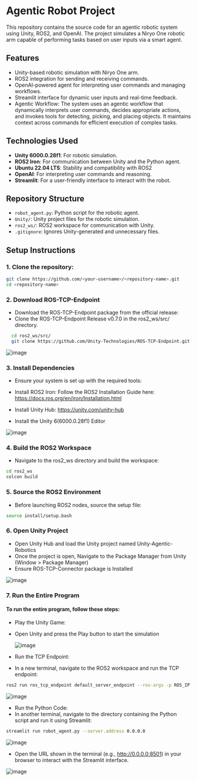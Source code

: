 # Agentic Robot Project

This repository contains the source code for an agentic robotic system using Unity, ROS2, and OpenAI. The project simulates a Niryo One robotic arm capable of performing tasks based on user inputs via a smart agent.

## Features
- Unity-based robotic simulation with Niryo One arm.
- ROS2 integration for sending and receiving commands.
- OpenAI-powered agent for interpreting user commands and managing workflows.
- Streamlit interface for dynamic user inputs and real-time feedback.
- Agentic Workflow: The system uses an agentic workflow that dynamically interprets user commands, decides appropriate actions, and invokes tools for detecting, picking, and placing objects. It maintains context across commands for efficient execution of complex tasks.

## Technologies Used
- **Unity 6000.0.28f1**: For robotic simulation.
- **ROS2 Iron**: For communication between Unity and the Python agent.
- **Ubuntu 22.04 LTS**: Stability and compatibility with ROS2
- **OpenAI**: For interpreting user commands and reasoning.
- **Streamlit**: For a user-friendly interface to interact with the robot.

## Repository Structure
- `robot_agent.py`: Python script for the robotic agent.
- `Unity/`: Unity project files for the robotic simulation.
- `ros2_ws/`: ROS2 workspace for communication with Unity.
- `.gitignore`: Ignores Unity-generated and unnecessary files.

## Setup Instructions

### 1. Clone the repository:
```bash
git clone https://github.com/<your-username>/<repository-name>.git
cd <repository-name>
```


### 2. Download ROS-TCP-Endpoint
- Download the ROS-TCP-Endpoint package from the official release:
- Clone the ROS-TCP-Endpoint Release v0.7.0 in the ros2_ws/src/ directory.
```bash
  cd ros2_ws/src/
  git clone https://github.com/Unity-Technologies/ROS-TCP-Endpoint.git
```
![image](https://github.com/user-attachments/assets/5220c768-2b1c-4ff0-b1bc-bca611282163)


### 3. Install Dependencies
- Ensure your system is set up with the required tools:

- Install ROS2 Iron: Follow the ROS2 Installation Guide here: https://docs.ros.org/en/iron/Installation.html
- Install Unity Hub: https://unity.com/unity-hub
- Install the Unity 6(6000.0.28f1) Editor

![image](https://github.com/user-attachments/assets/3e251e7a-aeee-4486-a06c-d9870f46a19d)


### 4. Build the ROS2 Workspace
- Navigate to the ros2_ws directory and build the workspace:
```bash
cd ros2_ws
colcon build
```


### 5. Source the ROS2 Environment
- Before launching ROS2 nodes, source the setup file:
```bash
source install/setup.bash
```


### 6. Open Unity Project
- Open Unity Hub and load the Unity project named Unity-Agentic-Robotics
- Once the project is open, Navigate to the Package Manager from Unity (Window > Package Manager)
- Ensure ROS-TCP-Connector package is Installed

![image](https://github.com/user-attachments/assets/f735883e-0910-4fa7-9850-1658647b6dc3)


### 7. Run the Entire Program
#### To run the entire program, follow these steps:

- Play the Unity Game:
- Open Unity and press the Play button to start the simulation

  ![image](https://github.com/user-attachments/assets/89c77a06-3ee9-4d42-94bf-d1cfbdc3d009)


- Run the TCP Endpoint:
- In a new terminal, navigate to the ROS2 workspace and run the TCP endpoint:

```bash
ros2 run ros_tcp_endpoint default_server_endpoint --ros-args -p ROS_IP:=127.0.0.1
```

![image](https://github.com/user-attachments/assets/7fbb7506-e2e3-43f7-88a1-766bcf00439a)


- Run the Python Code:
- In another terminal, navigate to the directory containing the Python script and run it using Streamlit:
```bash
streamlit run robot_agent.py --server.address 0.0.0.0
```

![image](https://github.com/user-attachments/assets/08e3fbc5-44ba-4fd4-b9f4-ee9f9d6c152e)


- Open the URL shown in the terminal (e.g., http://0.0.0.0:8501) in your browser to interact with the Streamlit interface.

![image](https://github.com/user-attachments/assets/eeb855dd-7694-4d00-bef3-9fbaa48cb0c8)
